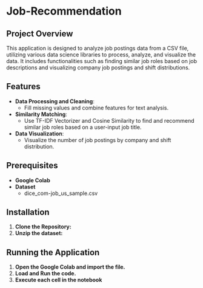# Job-Recommendation
## Project Overview
This application is designed to analyze job postings data from a CSV file, utilizing various data science libraries to process, analyze, and visualize the data. It includes functionalities such as finding similar job roles based on job descriptions and visualizing company job postings and shift distributions.
## Features
- **Data Processing and Cleaning**:
    - Fill missing values and combine features for text analysis.
- **Similarity Matching**:
    -  Use TF-IDF Vectorizer and Cosine Similarity to find and recommend similar job roles based on a user-input job title.
- **Data Visualization**:
    -  Visualize the number of job postings by company and shift distribution.

## Prerequisites

- **Google Colab** 
- **Dataset**
    - dice_com-job_us_sample.csv

## Installation

1. **Clone the Repository:**
2. **Unzip the dataset:**

## Running the Application
1. **Open the Google Colab and import the file.**
2. **Load and Run the code.**
3. **Execute each cell in the notebook**
